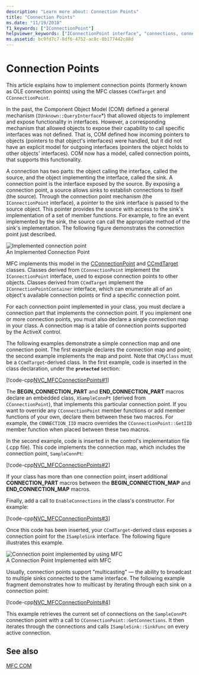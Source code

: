 ```yaml
---
description: "Learn more about: Connection Points"
title: "Connection Points"
ms.date: "11/19/2018"
f1_keywords: ["IConnectionPoint"]
helpviewer_keywords: ["IConnectionPoint interface", "connections, connection points", "OLE COM connection points", "MFC COM, connection points", "COM, connection points", "interfaces, IConnectionPoint", "MFC, COM support", "connection points [MFC]", "CCmdTarget class [MFC], and connection points", "sinks, connection points"]
ms.assetid: bc9fd7c7-8df6-4752-ac8c-0b177442c88d
---
```

# Connection Points

This article explains how to implement connection points (formerly known as OLE connection points) using the MFC classes `CCmdTarget` and `CConnectionPoint`.

In the past, the Component Object Model (COM) defined a general mechanism (`IUnknown::QueryInterface`*) that allowed objects to implement and expose functionality in interfaces. However, a corresponding mechanism that allowed objects to expose their capability to call specific interfaces was not defined. That is, COM defined how incoming pointers to objects (pointers to that object's interfaces) were handled, but it did not have an explicit model for outgoing interfaces (pointers the object holds to other objects' interfaces). COM now has a model, called connection points, that supports this functionality.

A connection has two parts: the object calling the interface, called the source, and the object implementing the interface, called the sink. A connection point is the interface exposed by the source. By exposing a connection point, a source allows sinks to establish connections to itself (the source). Through the connection point mechanism (the `IConnectionPoint` interface), a pointer to the sink interface is passed to the source object. This pointer provides the source with access to the sink's implementation of a set of member functions. For example, to fire an event implemented by the sink, the source can call the appropriate method of the sink's implementation. The following figure demonstrates the connection point just described.

![Implemented connection point](../mfc/media/vc37lh1.gif "Implemented connection point") <br/>
An Implemented Connection Point

MFC implements this model in the [CConnectionPoint](reference/cconnectionpoint-class.md) and [CCmdTarget](reference/ccmdtarget-class.md) classes. Classes derived from `CConnectionPoint` implement the `IConnectionPoint` interface, used to expose connection points to other objects. Classes derived from `CCmdTarget` implement the `IConnectionPointContainer` interface, which can enumerate all of an object's available connection points or find a specific connection point.

For each connection point implemented in your class, you must declare a connection part that implements the connection point. If you implement one or more connection points, you must also declare a single connection map in your class. A connection map is a table of connection points supported by the ActiveX control.

The following examples demonstrate a simple connection map and one connection point. The first example declares the connection map and point; the second example implements the map and point. Note that `CMyClass` must be a `CCmdTarget`-derived class. In the first example, code is inserted in the class declaration, under the **`protected`** section:

[!code-cpp[NVC_MFCConnectionPoints#1](codesnippet/cpp/connection-points_1.h)]

The **BEGIN_CONNECTION_PART** and **END_CONNECTION_PART** macros declare an embedded class, `XSampleConnPt` (derived from `CConnectionPoint`), that implements this particular connection point. If you want to override any `CConnectionPoint` member functions or add member functions of your own, declare them between these two macros. For example, the `CONNECTION_IID` macro overrides the `CConnectionPoint::GetIID` member function when placed between these two macros.

In the second example, code is inserted in the control's implementation file (.cpp file). This code implements the connection map, which includes the connection point, `SampleConnPt`:

[!code-cpp[NVC_MFCConnectionPoints#2](codesnippet/cpp/connection-points_2.cpp)]

If your class has more than one connection point, insert additional **CONNECTION_PART** macros between the **BEGIN_CONNECTION_MAP** and **END_CONNECTION_MAP** macros.

Finally, add a call to `EnableConnections` in the class's constructor. For example:

[!code-cpp[NVC_MFCConnectionPoints#3](codesnippet/cpp/connection-points_3.cpp)]

Once this code has been inserted, your `CCmdTarget`-derived class exposes a connection point for the `ISampleSink` interface. The following figure illustrates this example.

![Connection point implemented by using MFC](../mfc/media/vc37lh2.gif "Connection point implemented by using MFC") <br/>
A Connection Point Implemented with MFC

Usually, connection points support "multicasting" — the ability to broadcast to multiple sinks connected to the same interface. The following example fragment demonstrates how to multicast by iterating through each sink on a connection point:

[!code-cpp[NVC_MFCConnectionPoints#4](codesnippet/cpp/connection-points_4.cpp)]

This example retrieves the current set of connections on the `SampleConnPt` connection point with a call to `CConnectionPoint::GetConnections`. It then iterates through the connections and calls `ISampleSink::SinkFunc` on every active connection.

## See also

[MFC COM](mfc-com.md)
